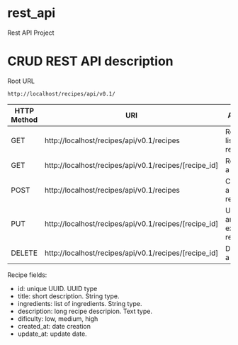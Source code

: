 # rest_api
Rest API Project


# CRUD REST API description

Root URL

`http://localhost/recipes/api/v0.1/`

|HTTP Method		|URI									              |Action		           |
|-------------------|-----------------------------------------------------|------------------------|
|GET				|http://localhost/recipes/api/v0.1/recipes            |Retrieve lis of recipes |
|GET				|http://localhost/recipes/api/v0.1/recipes/[recipe_id]|Retrieve a recipe       |
|POST               |http://localhost/recipes/api/v0.1/recipes            |Create a new recipe     |
|PUT                |http://localhost/recipes/api/v0.1/recipes/[recipe_id]|Update an existin recipe|
|DELETE				|http://localhost/recipes/api/v0.1/recipes/[recipe_id]|Delete a recipe         |

Recipe fields:

- id: unique UUID. UUID type
- title: short description. String type.
- ingredients: list of ingredients. String type.
- description: long recipe descripion. Text type.
- dificulty: low, medium, high
- created_at: date creation
- update_at: update date. 